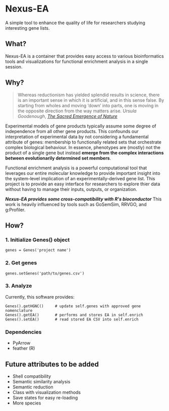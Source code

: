 # **Nexus-EA**
A simple tool to enhance the quality of life for researchers studying interesting gene lists. 

## What?
Nexus-EA is a container that provides easy access to various bioinformatics tools and visualizations for functional enrichment analysis in a single session.

## Why?

> Whereas reductionism has yielded splendid results in science, there is an important sense in which it is artificial, and in this sense false. By starting from wholes and moving ‘down’ into parts, one is moving in the opposite direction from the way matters arise.
*Ursula Goodenough*, [*The Sacred Emergence of Nature*](https://openscholarship.wustl.edu/cgi/viewcontent.cgi?article=1066&context=bio_facpubs)

Experimental models of gene products typically assume some degree of independence from all other gene products. This confounds our interpretation of experimental data by not considering a fundamental attribute of genes: membership to functionally related sets that orchestrate complex biological behaviour. In essence, phenotypes are (mostly) not the product of a single gene but instead **emerge from the complex interactions between evolutionarily determined set members**.

Functional enrichment analysis is a powerful computational tool that leverages our entire molecular knowledge to provide important insight into the system-level implication of an experimentally-derived gene list. This project is to provide an easy interface for researchers to explore thier data without having to manage their inputs, outputs, or organization.

***Nexus-EA provides some cross-compatibility with R's bioconductor***
This work is heavily influenced by tools such as GoSemSim, RRVGO, and g:Profiler.

## How?
### 1. Initialize Genes() object
```
genes = Genes('project name')
```
### 2. Get genes
```
genes.setGenes('path/to/genes.csv')
```
### 3. Analyze
Currently, this software provides:
```
Genes().getHGNC()     # update self.genes with approved gene nomenclature
Genes().getEA()       # performs and stores EA in self.enrich
Genes().setEA()       # read stored EA CSV into self.enrich 
```
### Dependencies
- PyArrow
- feather (R)

## Future attributes to be added
- Shell compatibility
- Semantic similarity analysis
- Semantic reduction
- Class with visualization methods
- Save states for easy re-loading
- More species
